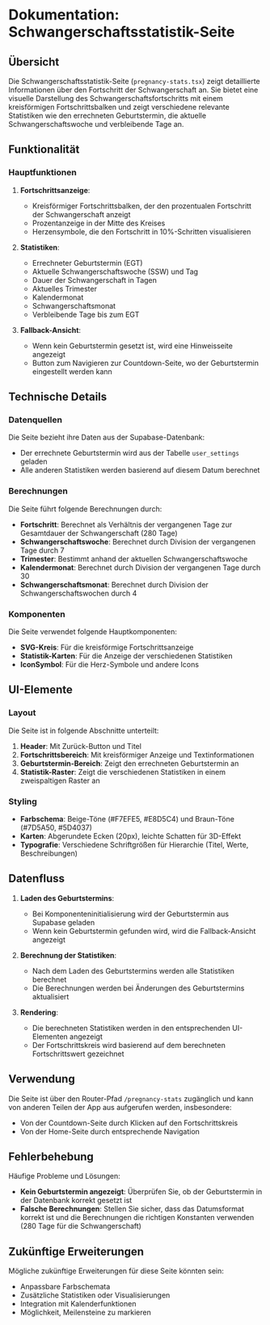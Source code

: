 # Dokumentation: Schwangerschaftsstatistik-Seite

## Übersicht

Die Schwangerschaftsstatistik-Seite (`pregnancy-stats.tsx`) zeigt detaillierte Informationen über den Fortschritt der Schwangerschaft an. Sie bietet eine visuelle Darstellung des Schwangerschaftsfortschritts mit einem kreisförmigen Fortschrittsbalken und zeigt verschiedene relevante Statistiken wie den errechneten Geburtstermin, die aktuelle Schwangerschaftswoche und verbleibende Tage an.

## Funktionalität

### Hauptfunktionen

1. **Fortschrittsanzeige**: 
   - Kreisförmiger Fortschrittsbalken, der den prozentualen Fortschritt der Schwangerschaft anzeigt
   - Prozentanzeige in der Mitte des Kreises
   - Herzensymbole, die den Fortschritt in 10%-Schritten visualisieren

2. **Statistiken**:
   - Errechneter Geburtstermin (EGT)
   - Aktuelle Schwangerschaftswoche (SSW) und Tag
   - Dauer der Schwangerschaft in Tagen
   - Aktuelles Trimester
   - Kalendermonat
   - Schwangerschaftsmonat
   - Verbleibende Tage bis zum EGT

3. **Fallback-Ansicht**:
   - Wenn kein Geburtstermin gesetzt ist, wird eine Hinweisseite angezeigt
   - Button zum Navigieren zur Countdown-Seite, wo der Geburtstermin eingestellt werden kann

## Technische Details

### Datenquellen

Die Seite bezieht ihre Daten aus der Supabase-Datenbank:
- Der errechnete Geburtstermin wird aus der Tabelle `user_settings` geladen
- Alle anderen Statistiken werden basierend auf diesem Datum berechnet

### Berechnungen

Die Seite führt folgende Berechnungen durch:
- **Fortschritt**: Berechnet als Verhältnis der vergangenen Tage zur Gesamtdauer der Schwangerschaft (280 Tage)
- **Schwangerschaftswoche**: Berechnet durch Division der vergangenen Tage durch 7
- **Trimester**: Bestimmt anhand der aktuellen Schwangerschaftswoche
- **Kalendermonat**: Berechnet durch Division der vergangenen Tage durch 30
- **Schwangerschaftsmonat**: Berechnet durch Division der Schwangerschaftswochen durch 4

### Komponenten

Die Seite verwendet folgende Hauptkomponenten:
- **SVG-Kreis**: Für die kreisförmige Fortschrittsanzeige
- **Statistik-Karten**: Für die Anzeige der verschiedenen Statistiken
- **IconSymbol**: Für die Herz-Symbole und andere Icons

## UI-Elemente

### Layout

Die Seite ist in folgende Abschnitte unterteilt:
1. **Header**: Mit Zurück-Button und Titel
2. **Fortschrittsbereich**: Mit kreisförmiger Anzeige und Textinformationen
3. **Geburtstermin-Bereich**: Zeigt den errechneten Geburtstermin an
4. **Statistik-Raster**: Zeigt die verschiedenen Statistiken in einem zweispaltigen Raster an

### Styling

- **Farbschema**: Beige-Töne (#F7EFE5, #E8D5C4) und Braun-Töne (#7D5A50, #5D4037)
- **Karten**: Abgerundete Ecken (20px), leichte Schatten für 3D-Effekt
- **Typografie**: Verschiedene Schriftgrößen für Hierarchie (Titel, Werte, Beschreibungen)

## Datenfluss

1. **Laden des Geburtstermins**:
   - Bei Komponenteninitialisierung wird der Geburtstermin aus Supabase geladen
   - Wenn kein Geburtstermin gefunden wird, wird die Fallback-Ansicht angezeigt

2. **Berechnung der Statistiken**:
   - Nach dem Laden des Geburtstermins werden alle Statistiken berechnet
   - Die Berechnungen werden bei Änderungen des Geburtstermins aktualisiert

3. **Rendering**:
   - Die berechneten Statistiken werden in den entsprechenden UI-Elementen angezeigt
   - Der Fortschrittskreis wird basierend auf dem berechneten Fortschrittswert gezeichnet

## Verwendung

Die Seite ist über den Router-Pfad `/pregnancy-stats` zugänglich und kann von anderen Teilen der App aus aufgerufen werden, insbesondere:
- Von der Countdown-Seite durch Klicken auf den Fortschrittskreis
- Von der Home-Seite durch entsprechende Navigation

## Fehlerbehebung

Häufige Probleme und Lösungen:
- **Kein Geburtstermin angezeigt**: Überprüfen Sie, ob der Geburtstermin in der Datenbank korrekt gesetzt ist
- **Falsche Berechnungen**: Stellen Sie sicher, dass das Datumsformat korrekt ist und die Berechnungen die richtigen Konstanten verwenden (280 Tage für die Schwangerschaft)

## Zukünftige Erweiterungen

Mögliche zukünftige Erweiterungen für diese Seite könnten sein:
- Anpassbare Farbschemata
- Zusätzliche Statistiken oder Visualisierungen
- Integration mit Kalenderfunktionen
- Möglichkeit, Meilensteine zu markieren
